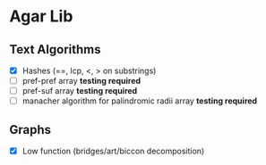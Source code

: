 # Agar Lib

## Text Algorithms 

- [x] Hashes (==, lcp, <, > on substrings)
- [ ] pref-pref array **testing required**
- [ ] pref-suf array **testing required**
- [ ] manacher algorithm for palindromic radii array **testing required**

## Graphs 

- [x] Low function (bridges/art/biccon decomposition)
